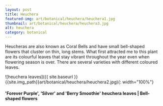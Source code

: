 ```yaml
---
layout: post
title: Heuchera
featured-img: art/botanical/heuchera/heuchera1.jpg
thumbnail: art/botanical/heuchera/heuchera3.jpg
alt: heuchera
category: botanical
---
```


Heucheras are also known as Coral Bells and have small bell-shaped flowers that cluster on thin, long stems.
What first attracted me to this plant are its colourful leaves that stay vibrant throughout the year even when flowering season is over. There are several varieties with different coloured leaves.

![heuchera leaves]({{ site.baseurl }}{{site.img_path}}art/botanical/heuchera/heuchera2.jpg){: width="100%"}

#### 'Forever Purple', 'Silver' and 'Berry Smoothie' heuchera leaves | Bell-shaped flowers
